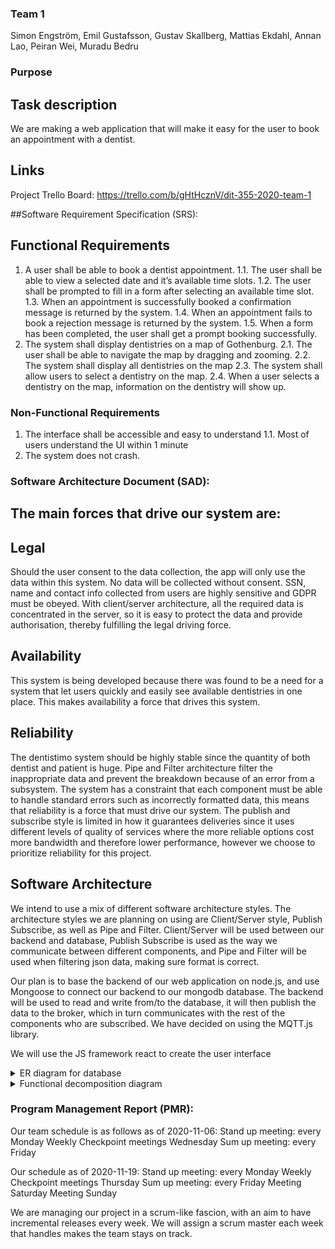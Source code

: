 
### Team 1
Simon Engström,
Emil Gustafsson,
Gustav Skallberg,
Mattias Ekdahl,
Annan Lao,
Peiran Wei,
Muradu Bedru

### Purpose
## Task description
We are making a web application that will make it easy for the user to book an appointment with a dentist.

## Links
Project Trello Board: https://trello.com/b/gHtHcznV/dit-355-2020-team-1

##Software Requirement Specification (SRS):
## Functional Requirements
1. A user shall be able to book a dentist appointment.
  1.1. The user shall be able to view a selected date and it’s available time slots.
  1.2. The user shall be prompted to fill in a form after selecting an available time slot.
  1.3. When an appointment is successfully booked a confirmation message is returned by the system.
  1.4. When an appointment fails to book a rejection message is returned by the system.
  1.5. When a form has been completed, the user shall get a prompt booking successfully. 
2. The system shall display dentistries on a map of Gothenburg.
  2.1. The user shall be able to navigate the map by dragging and zooming.
  2.2. The system shall display all dentistries on the map
  2.3. The system shall allow users to select a dentistry on the map.
  2.4. When a user selects a dentistry on the map, information on the dentistry will show up.

### Non-Functional Requirements
1. The interface shall be accessible and easy to understand
1.1. Most of users understand the UI within 1 minute
2. The system does not crash. 

### Software Architecture Document (SAD):

## The main forces that drive our system are:

## Legal 
Should the user consent to the data collection, the app will only use the data within this system. No data will be collected without consent. SSN, name and contact info collected from users are highly sensitive and GDPR must be obeyed. With client/server architecture, all the required data is concentrated in the server,  so it is easy to protect the data and provide authorisation, thereby fulfilling the legal driving force.

## Availability
This system is being developed because there was found to be a need for a system that let users quickly and easily see available dentistries in one place. This makes availability a force that drives this system. 

## Reliability
The dentistimo system should be highly stable since the quantity of both dentist and patient is huge. Pipe and Filter architecture filter the inappropriate data and prevent the breakdown because of an error from a subsystem.
The system has a constraint that each component must be able to handle standard errors such as incorrectly formatted data, this means that reliability is a force that must drive our system. The publish and subscribe style is limited in how it guarantees deliveries since it uses different levels of quality of services where the more reliable options cost more bandwidth and therefore lower performance, however we choose to prioritize reliability for this project.

## Software Architecture
We intend to use a mix of different software architecture styles. The architecture styles we are planning on using are Client/Server style, Publish Subscribe, as well as Pipe and Filter. Client/Server will be used between our backend and database, Publish Subscribe is used as the way we communicate between different components, and Pipe and Filter will be used when filtering json data, making sure format is correct.

Our plan is to base the backend of our web application on node.js, and use Mongoose to connect our backend to our mongodb database. The backend will be used to read and write from/to the database, it will then publish the data to the broker, which in turn communicates with the rest of the components who are subscribed.
We have decided on using the MQTT.js library.

We will use the JS framework react to create the user interface

 <details>
 <summary> ER diagram for database </summary>
 ![ER Diagram](./images/diagrams/EntityDiagram.png)
 </details>

<details>
<summary> Functional decomposition diagram </summary>
![Functional decomposition](./images/diagrams/FunctionalDecomposition.png)
</details>

### Program Management Report (PMR):
Our team schedule is as follows as of 2020-11-06:
Stand up meeting: every Monday 
Weekly Checkpoint meetings Wednesday 
Sum up meeting: every Friday 

Our schedule as of 2020-11-19:
Stand up meeting: every Monday 
Weekly Checkpoint meetings Thursday
Sum up meeting: every Friday 
Meeting Saturday
Meeting Sunday

We are managing our project in a scrum-like fascion, with an aim to have incremental releases every week. We will assign a scrum master each week that handles makes the team stays on track.
